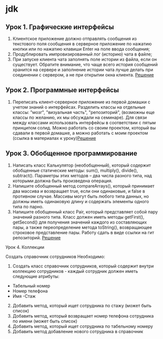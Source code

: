 # jdk

## Урок 1. Графические интерфейсы

1. Клиентское приложение должно отправлять сообщения из текстового поля сообщения в серверное приложение по нажатию кнопки или по нажатию клавиши Enter на поле ввода сообщения;
2. Продублировать импровизированный лог (историю) чата в файле;
3. При запуске клиента чата заполнять поле истории из файла, если он существует. Обратите внимание, что чаще всего история сообщений хранится на сервере и заполнение истории чата лучше делать при соединении с сервером, а не при открытии окна клиента. [Решение](lesson_1/src/main/java/ru/gb/)

## Урок 2. Программные интерфейсы

1. Переписать клиент-серверное приложение из первой домашки с учетом знаний о интерфейсах. Разделить классы на отдельные классы: "мозг", "визуальная часть", "репозиторий", (возможны еще классы по желанию, их мы обсуждали на семинаре). Для связи между классами использовать интерфейсы в соответствии с пятым принципом солид. Можно работать со своим проектом, который вы сдавали в первой домашке, а можно работать с моим проектом (ссылка в материалах к уроку)[Решение](lesson_2/src/main/java/ru/gb/)


## Урок 3. Обобщенное программирование

1. Написать класс Калькулятор (необобщенный), который содержит обобщенные статические методы: sum(), multiply(), divide(), subtract(). Параметры этих методов – два числа разного типа, над которыми должна быть произведена операция.
2. Напишите обобщенный метод compareArrays(), который принимает два массива и возвращает true, если они одинаковые, и false в противном случае. Массивы могут быть любого типа данных, но должны иметь одинаковую длину и содержать элементы одного типа по парно.
3. Напишите обобщенный класс Pair, который представляет собой пару значений разного типа. Класс должен иметь методы getFirst(), getSecond() для получения значений каждого из составляющих пары, а также переопределение метода toString(), возвращающее строковое представление пары. Работу сдать в виде ссылки на гит репозиторий. [Решение](lesson_3/src/main/java/ru/gb/)

Урок 4. Коллекции

Создать справочник сотрудников
Необходимо:
1. Создать класс справочник сотрудников, который содержит внутри коллекцию сотрудников - каждый сотрудник должен иметь следующие атрибуты:
- Табельный номер
- Номер телефона
- Имя
 -Стаж
2. Добавить метод, который ищет сотрудника по стажу (может быть список)
3. Добавить метод, который возвращает номер телефона сотрудника по имени (может быть список)
4. Добавить метод, который ищет сотрудника по табельному номеру
5. Добавить метод добавление нового сотрудника в справочник